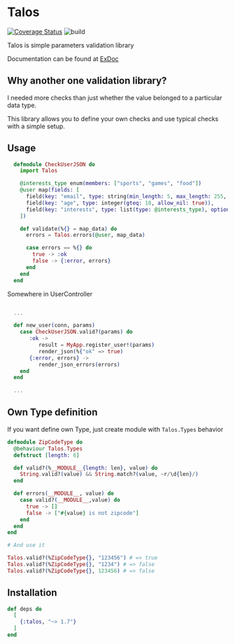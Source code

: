 # Talos

[![Coverage Status](https://coveralls.io/repos/github/CatTheMagician/talos/badge.svg)](https://coveralls.io/github/CatTheMagician/talos)
![build](https://github.com/CatTheMagician/talos/workflows/Elixir%20CI/badge.svg)

Talos is simple parameters validation library

Documentation can be found at [ExDoc](https://hexdocs.pm/talos/)

## Why another one validation library?

I needed more checks than just whether the value belonged to a particular data type. 

This library allows you to define your own checks and use typical checks with a simple setup.

## Usage

```elixir
  defmodule CheckUserJSON do
    import Talos

    @interests_type enum(members: ["sports", "games", "food"])
    @user map(fields: [
      field(key: "email", type: string(min_length: 5, max_length: 255, regexp: ~r/.*@.*/)),
      field(key: "age", type: integer(gteq: 18, allow_nil: true)),
      field(key: "interests", type: list(type: @interests_type), optional: true)
    ])

    def validate(%{} = map_data) do
      errors = Talos.errors(@user, map_data)

      case errors == %{} do
        true -> :ok
        false -> {:error, errors}
      end
    end
  end
```

Somewhere in UserController
```elixir

  ...

  def new_user(conn, params)
    case CheckUserJSON.valid?(params) do
       :ok -> 
          result = MyApp.register_user!(params)
          render_json(%{"ok" => true)
       {:error, errors} -> 
          render_json_errors(errors)
    end
  end
  
  ...
```

## Own Type definition

If you want define own Type, just create module with `Talos.Types` behavior

```elixir
defmodule ZipCodeType do
  @behaviour Talos.Types
  defstruct [length: 6]

  def valid?(%__MODULE__{length: len}, value) do
    String.valid?(value) && String.match?(value, ~r/\d{len}/)
  end

  def errors(__MODULE__, value) do
    case valid?(__MODULE__,value) do
      true -> []
      false -> ["#{value} is not zipcode"]
    end
  end
end

# And use it

Talos.valid?(%ZipCodeType{}, "123456") # => true
Talos.valid?(%ZipCodeType{}, "1234") # => false
Talos.valid?(%ZipCodeType{}, 123456) # => false
```

## Installation

```elixir
def deps do
  [
    {:talos, "~> 1.7"}
  ]
end
```
